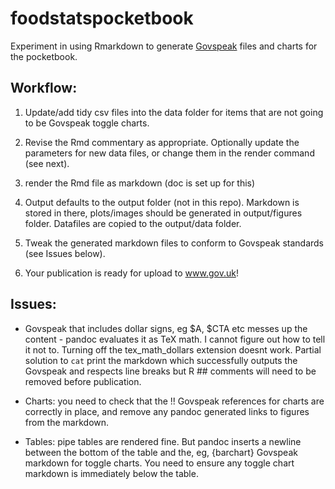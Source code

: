 # foodstatspocketbook
Experiment in using Rmarkdown to generate
[Govspeak](https://govspeak-preview.herokuapp.com) files and charts for the
pocketbook.

## Workflow:

1. Update/add tidy csv files into the data folder for items that are not going
to be Govspeak toggle charts.

2. Revise the Rmd commentary as appropriate. Optionally update the parameters
for new data files, or change them in the render command (see next).

3. render the Rmd file as markdown (doc is set up for this)

4. Output defaults to the output folder (not in this repo). Markdown is stored
in there, plots/images should be generated in output/figures folder. Datafiles
are copied to the output/data folder.

5. Tweak the generated markdown files to conform to Govspeak standards (see
Issues below).

6. Your publication is ready for upload to www.gov.uk!

## Issues:

* Govspeak that includes dollar signs, eg $A, $CTA etc messes up the content -
pandoc evaluates it as TeX math. I cannot figure out how to tell it not to.
Turning off the tex_math_dollars extension doesnt work. Partial solution to
`cat` print the markdown which successfully outputs the Govspeak and respects
line breaks but R ## comments will need to be removed before publication.

* Charts: you need to check that the !!<number> Govspeak references for charts
are correctly in place, and remove any pandoc generated []() links to figures
from the markdown.

* Tables: pipe tables are rendered fine. But pandoc inserts a newline between
the bottom of the table and the, eg, {barchart} Govspeak markdown for toggle
charts. You need to ensure any toggle chart markdown is immediately below the
table.


